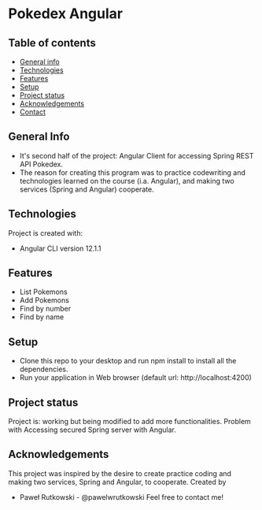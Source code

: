 # Pokedex Angular
## Table of contents
* [General info](#general-info)
* [Technologies](#technologies)
* [Features](#features)
* [Setup](#setup)
* [Project status](#project-status)
* [Acknowledgements](#acknowledgements)
* [Contact](*contact)
## General Info
- It's second half of the project: Angular Client for accessing Spring REST API Pokedex.
- The reason for creating this program was to practice codewriting and technologies learned on the course (i.a. Angular), and making two services (Spring and Angular) cooperate.
## Technologies
Project is created with:
- Angular CLI version 12.1.1
## Features
- List Pokemons
- Add Pokemons
- Find by number
- Find by name
## Setup
- Clone this repo to your desktop and run npm install to install all the dependencies.
- Run your application in Web browser (default url: http://localhost:4200)
## Project status
Project is: working but being modified to add more functionalities. Problem with Accessing secured Spring server with Angular.
## Acknowledgements
This project was inspired by the desire to create practice coding and making two services, Spring and Angular, to cooperate.
Created by
- Paweł Rutkowski - @pawelwrutkowski
Feel free to contact me!
